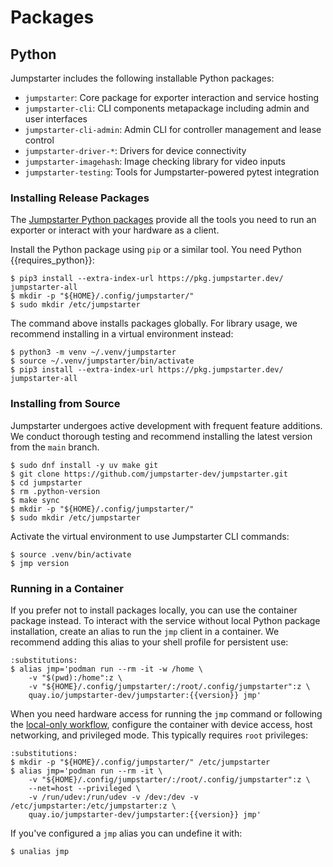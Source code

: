 # Packages

## Python

Jumpstarter includes the following installable Python packages:

- `jumpstarter`: Core package for exporter interaction and service hosting
- `jumpstarter-cli`: CLI components metapackage including admin and user
  interfaces
- `jumpstarter-cli-admin`: Admin CLI for controller management and lease control
- `jumpstarter-driver-*`: Drivers for device connectivity
- `jumpstarter-imagehash`: Image checking library for video inputs
- `jumpstarter-testing`: Tools for Jumpstarter-powered pytest integration

### Installing Release Packages

The [Jumpstarter Python packages](https://pkg.jumpstarter.dev/) provide all the
tools you need to run an exporter or interact with your hardware as a client.

Install the Python package using `pip` or a similar tool. You need Python
{{requires_python}}:

```shell
$ pip3 install --extra-index-url https://pkg.jumpstarter.dev/ jumpstarter-all
$ mkdir -p "${HOME}/.config/jumpstarter/"
$ sudo mkdir /etc/jumpstarter
```

The command above installs packages globally. For library usage, we recommend
installing in a virtual environment instead:

```shell
$ python3 -m venv ~/.venv/jumpstarter
$ source ~/.venv/jumpstarter/bin/activate
$ pip3 install --extra-index-url https://pkg.jumpstarter.dev/ jumpstarter-all
```

### Installing from Source

Jumpstarter undergoes active development with frequent feature additions. We
conduct thorough testing and recommend installing the latest version from the
`main` branch.

```shell
$ sudo dnf install -y uv make git
$ git clone https://github.com/jumpstarter-dev/jumpstarter.git
$ cd jumpstarter
$ rm .python-version
$ make sync
$ mkdir -p "${HOME}/.config/jumpstarter/"
$ sudo mkdir /etc/jumpstarter
```

Activate the virtual environment to use Jumpstarter CLI commands:

```shell
$ source .venv/bin/activate
$ jmp version
```

### Running in a Container

If you prefer not to install packages locally, you can use the container package
instead. To interact with the service without local Python package installation,
create an alias to run the `jmp` client in a container. We recommend adding this
alias to your shell profile for persistent use:

```{code-block} shell
:substitutions:
$ alias jmp='podman run --rm -it -w /home \
    -v "$(pwd):/home":z \
    -v "${HOME}/.config/jumpstarter/:/root/.config/jumpstarter":z \
    quay.io/jumpstarter-dev/jumpstarter:{{version}} jmp'
```

When you need hardware access for running the `jmp` command or following the
[local-only workflow](../../introduction/index.md#local-mode), configure the
container with device access, host networking, and privileged mode. This
typically requires `root` privileges:

```{code-block} shell
:substitutions:
$ mkdir -p "${HOME}/.config/jumpstarter/" /etc/jumpstarter
$ alias jmp='podman run --rm -it \
    -v "${HOME}/.config/jumpstarter/:/root/.config/jumpstarter":z \
    --net=host --privileged \
    -v /run/udev:/run/udev -v /dev:/dev -v /etc/jumpstarter:/etc/jumpstarter:z \
    quay.io/jumpstarter-dev/jumpstarter:{{version}} jmp'
```

If you've configured a `jmp` alias you can undefine it with:

```shell
$ unalias jmp
```